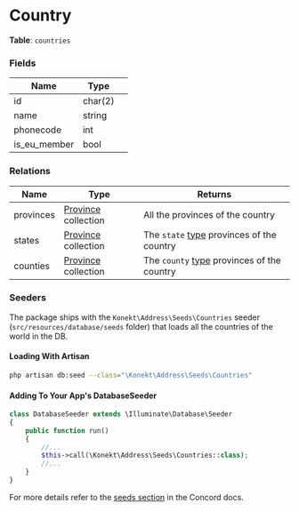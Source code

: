 # Country

**Table**: `countries`

### Fields

| Name         | Type    |   |
|--------------|---------|---|
| id           | char(2) |   |
| name         | string  |   |
| phonecode    | int     |   |
| is_eu_member | bool    |   |

### Relations

| Name      | Type                               | Returns                                                   |
|-----------|------------------------------------|-----------------------------------------------------------|
| provinces | [Province](province.md) collection | All the provinces of the country                          |
| states    | [Province](province.md) collection | The `state` [type](province-type.md) provinces of the country |
| counties    | [Province](province.md) collection | The `county` [type](province-type.md) provinces of the country |

### Seeders

The package ships with the `Konekt\Address\Seeds\Countries` seeder
(`src/resources/database/seeds` folder) that loads all the countries of
the world in the DB.

#### Loading With Artisan

```bash
php artisan db:seed --class="\Konekt\Address\Seeds\Countries"
```

#### Adding To Your App's DatabaseSeeder

```php
class DatabaseSeeder extends \Illuminate\Database\Seeder
{
    public function run()
    {
        //...
        $this->call(\Konekt\Address\Seeds\Countries::class);
        //...
    }
} 
```

For more details refer to the [seeds section](https://artkonekt.github.io/concord/#/seeds) in the Concord docs.
